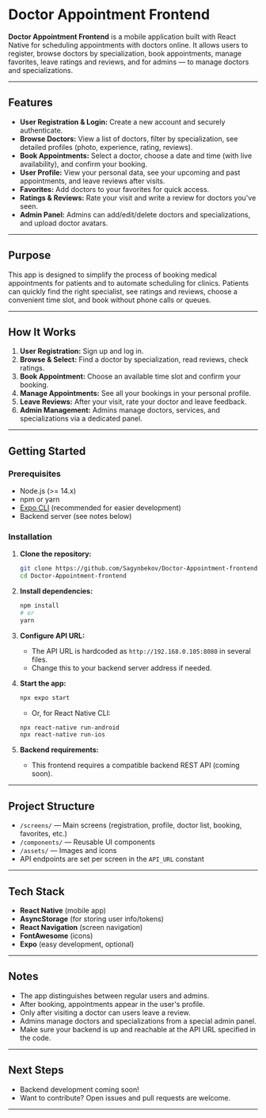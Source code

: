 # Doctor Appointment Frontend

**Doctor Appointment Frontend** is a mobile application built with React Native for scheduling appointments with doctors online. It allows users to register, browse doctors by specialization, book appointments, manage favorites, leave ratings and reviews, and for admins — to manage doctors and specializations.

---

## Features

- **User Registration & Login:** Create a new account and securely authenticate.
- **Browse Doctors:** View a list of doctors, filter by specialization, see detailed profiles (photo, experience, rating, reviews).
- **Book Appointments:** Select a doctor, choose a date and time (with live availability), and confirm your booking.
- **User Profile:** View your personal data, see your upcoming and past appointments, and leave reviews after visits.
- **Favorites:** Add doctors to your favorites for quick access.
- **Ratings & Reviews:** Rate your visit and write a review for doctors you've seen.
- **Admin Panel:** Admins can add/edit/delete doctors and specializations, and upload doctor avatars.

---

## Purpose

This app is designed to simplify the process of booking medical appointments for patients and to automate scheduling for clinics. Patients can quickly find the right specialist, see ratings and reviews, choose a convenient time slot, and book without phone calls or queues.

---

## How It Works

1. **User Registration:** Sign up and log in.
2. **Browse & Select:** Find a doctor by specialization, read reviews, check ratings.
3. **Book Appointment:** Choose an available time slot and confirm your booking.
4. **Manage Appointments:** See all your bookings in your personal profile.
5. **Leave Reviews:** After your visit, rate your doctor and leave feedback.
6. **Admin Management:** Admins manage doctors, services, and specializations via a dedicated panel.

---

## Getting Started

### Prerequisites

- Node.js (>= 14.x)
- npm or yarn
- [Expo CLI](https://docs.expo.dev/get-started/installation/) (recommended for easier development)
- Backend server (see notes below)

### Installation

1. **Clone the repository:**
    ```bash
    git clone https://github.com/Sagynbekov/Doctor-Appointment-frontend.git
    cd Doctor-Appointment-frontend
    ```

2. **Install dependencies:**
    ```bash
    npm install
    # or
    yarn
    ```

3. **Configure API URL:**
    - The API URL is hardcoded as `http://192.168.0.105:8080` in several files.
    - Change this to your backend server address if needed.

4. **Start the app:**
    ```bash
    npx expo start
    ```
    - Or, for React Native CLI:
    ```bash
    npx react-native run-android
    npx react-native run-ios
    ```

5. **Backend requirements:**
    - This frontend requires a compatible backend REST API (coming soon).

---

## Project Structure

- `/screens/` — Main screens (registration, profile, doctor list, booking, favorites, etc.)
- `/components/` — Reusable UI components
- `/assets/` — Images and icons
- API endpoints are set per screen in the `API_URL` constant

---

## Tech Stack

- **React Native** (mobile app)
- **AsyncStorage** (for storing user info/tokens)
- **React Navigation** (screen navigation)
- **FontAwesome** (icons)
- **Expo** (easy development, optional)

---

## Notes

- The app distinguishes between regular users and admins.
- After booking, appointments appear in the user's profile.
- Only after visiting a doctor can users leave a review.
- Admins manage doctors and specializations from a special admin panel.
- Make sure your backend is up and reachable at the API URL specified in the code.

---

## Next Steps

- Backend development coming soon!
- Want to contribute? Open issues and pull requests are welcome.

---
